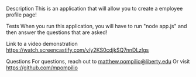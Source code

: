 Description
This is an application that will allow you to create a employee profile page!

Tests
When you run this application, you will have to run "node app.js" and then answer the questions that are asked!

Link to a video demonstration
https://watch.screencastify.com/v/y2KS0cdjkSQ7nnDLzlgs

Questions
For questions, reach out to matthew.pompilio@liberty.edu Or visit https://github.com/mpompilio
